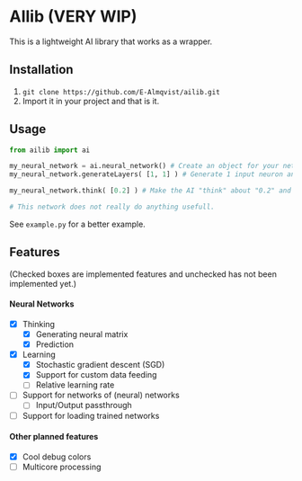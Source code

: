 # AIlib (VERY WIP)
This is a lightweight AI library that works as a wrapper. 

## Installation
 1. `git clone https://github.com/E-Almqvist/ailib.git`
 2. Import it in your project and that is it.
 
## Usage
``` python
from ailib import ai

my_neural_network = ai.neural_network() # Create an object for your network
my_neural_network.generateLayers( [1, 1] ) # Generate 1 input neuron and 1 output neuron.

my_neural_network.think( [0.2] ) # Make the AI "think" about "0.2" and it will give out 1 output.

# This network does not really do anything usefull. 
```
See `example.py` for a better example.

## Features
(Checked boxes are implemented features and unchecked has not been implemented yet.)

#### Neural Networks
- [x] Thinking
	- [x] Generating neural matrix
	- [x] Prediction
- [x] Learning
	- [x] Stochastic gradient descent (SGD)
	- [x] Support for custom data feeding
	- [ ] Relative learning rate
- [ ] Support for networks of (neural) networks
	- [ ] Input/Output passthrough
- [ ] Support for loading trained networks

#### Other planned features
- [x] Cool debug colors
- [ ] Multicore processing
